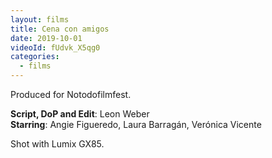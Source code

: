 ```yaml
---
layout: films
title: Cena con amigos
date: 2019-10-01
videoId: fUdvk_X5qg0
categories:
  - films
---
```


Produced for Notodofilmfest.

**Script, DoP and Edit**: Leon Weber\
**Starring**: Angie Figueredo, Laura Barragán, Verónica Vicente

Shot with Lumix GX85.
